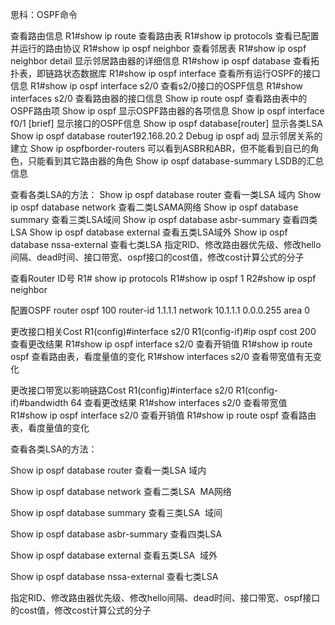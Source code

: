 思科：OSPF命令

查看路由信息
R1#show ip route                      查看路由表
R1#show ip protocols                  查看已配置并运行的路由协议
R1#show ip ospf neighbor              查看邻居表
R1#show ip ospf neighbor detail       显示邻居路由器的详细信息
R1#show ip ospf database              查看拓扑表，即链路状态数据库
R1#show ip ospf interface             查看所有运行OSPF的接口信息
R1#show ip ospf interface s2/0        查看s2/0接口的OSPF信息
R1#show interfaces s2/0               查看路由器的接口信息
Show ip route ospf                    查看路由表中的OSPF路由项
Show ip ospf                          显示OSPF路由器的各项信息
Show ip ospf interface f0/1 [brief]   显示接口的OSPF信息
Show ip ospf database[router]         显示各类LSA
Show ip ospf database router192.168.20.2
Debug ip ospf adj                     显示邻居关系的建立
Show ip ospfborder-routers            可以看到ASBR和ABR，但不能看到自已的角色，只能看到其它路由器的角色
Show ip ospf database-summary         LSDB的汇总信息

查看各类LSA的方法：
Show ip ospf database router          查看一类LSA 域内
Show ip ospf database network         查看二类LSAMA网络
Show ip ospf database summary         查看三类LSA域间
Show ip ospf database asbr-summary    查看四类LSA
Show ip ospf database external        查看五类LSA域外
Show ip ospf database nssa-external   查看七类LSA
指定RID、修改路由器优先级、修改hello间隔、dead时间、接口带宽、ospf接口的cost值，修改cost计算公式的分子

查看Router ID号
R1# show ip protocols
R1#show ip ospf 1
R2#show ip ospf neighbor

配置OSPF
router ospf 100
router-id 1.1.1.1
network 10.1.1.1 0.0.0.255 area 0

更改接口相关Cost
R1(config)#interface s2/0
R1(config-if)#ip ospf cost 200
查看更改结果
R1#show ip ospf interface s2/0         查看开销值
R1#show ip route ospf                  查看路由表，看度量值的变化
R1#show interfaces s2/0                查看带宽值有无变化

更改接口带宽以影响链路Cost
R1(config)#interface s2/0
R1(config-if)#bandwidth 64
查看更改结果
R1#show interfaces s2/0               查看带宽值
R1#show ip ospf interface s2/0        查看开销值
R1#show ip route ospf                 查看路由表，看度量值的变化

查看各类LSA的方法：

Show ip ospf database router          查看一类LSA 域内

Show ip ospf database network         查看二类LSA  MA网络

Show ip ospf database summary         查看三类LSA  域间

Show ip ospf database asbr-summary    查看四类LSA

Show ip ospf database external        查看五类LSA  域外

Show ip ospf database nssa-external   查看七类LSA

指定RID、修改路由器优先级、修改hello间隔、dead时间、接口带宽、ospf接口的cost值，修改cost计算公式的分子



